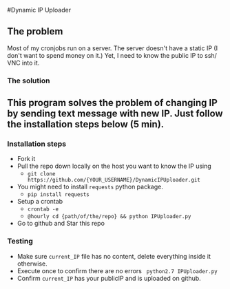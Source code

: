 #Dynamic IP Uploader

## The problem
Most of my cronjobs run on a server.
The server doesn't have a static IP (I don't want to spend money on it.)
Yet, I need to know the public IP to ssh/ VNC into it. 

### The solution
This program solves the problem of changing IP by sending text message with new IP. 
Just follow the installation steps below (5 min).
-----------

### Installation steps
- Fork it
- Pull the repo down locally on the host you want to know the IP using 
  - `git clone https://github.com/{YOUR_USERNAME}/DynamicIPUploader.git` 
- You might need to install `requests` python package.
  -  `pip install requests` 
- Setup a crontab 
  -  `crontab -e`  
  -  `@hourly cd {path/of/the/repo} && python IPUploader.py`
 - Go to github and Star this repo


### Testing
* Make sure `current_IP` file has no content, delete everything inside it otherwise.
* Execute once to confirm there are no errors
   ``` python2.7 IPUploader.py```
* Confirm `current_IP` has your publicIP and is uploaded on github.
 
